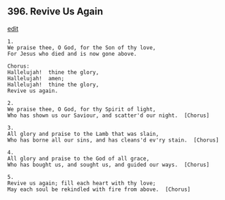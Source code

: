 
## 396.  Revive Us Again
[edit](https://docs.google.com/document/d/1PdqCFeyyUooBGXCwkWUJb9h5KtaO7v2g/edit?mode=html)



    1.
    We praise thee, O God, for the Son of thy love,
    For Jesus who died and is now gone above.

    Chorus:
    Hallelujah!  thine the glory,
    Hallelujah!  amen;
    Hallelujah!  thine the glory,
    Revive us again.

    2.
    We praise thee, O God, for thy Spirit of light,
    Who has shown us our Saviour, and scatter'd our night.  [Chorus]

    3.
    All glory and praise to the Lamb that was slain,
    Who has borne all our sins, and has cleans'd ev'ry stain.  [Chorus]

    4.
    All glory and praise to the God of all grace,
    Who has bought us, and sought us, and guided our ways.  [Chorus]

    5.
    Revive us again; fill each heart with thy love;
    May each soul be rekindled with fire from above.  [Chorus]
